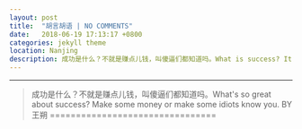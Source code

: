 ```yaml
---
layout: post
title:  "胡言胡语 | NO COMMENTS"
date:   2018-06-19 17:13:17 +0800
categories: jekyll theme
location: Nanjing
description: 成功是什么？不就是赚点儿钱，叫傻逼们都知道吗。What is success? It's just make some money and make some idiots know you.
---
```

---
>成功是什么？不就是赚点儿钱，叫傻逼们都知道吗。What's so great about success? Make some money or make some idiots know you.
>BY 王朔
================================
